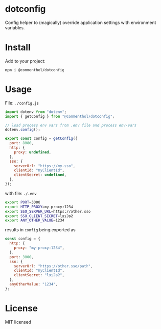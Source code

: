 # dotconfig

Config helper to (magically) override application settings with environment variables.

# Install

Add to your project:

```
npm i @commenthol/dotconfig
```

# Usage

File: `./config.js`

```js
import dotenv from "dotenv";
import { getConfig } from "@commenthol/dotconfig";

// load process env vars from .env file and process env-vars
dotenv.config();

export const config = getConfig({
  port: 8080,
  http: {
    proxy: undefined,
  },
  sso: {
    serverUrl: "https://my.sso",
    clientId: "myClientId",
    clientSecret: undefined,
  },
});
```

with file: `./.env`

```sh
export PORT=3000
export HTTP_PROXY=my-proxy:1234
export SSO_SERVER_URL=https://other.sso
export SSO_CLIENT_SECRET=ƚɘɿƆɘƧ
export ANY_OTHER_VALUE=1234
```

results in `config` being exported as

```js
const config = {
  http: {
    proxy: "my-proxy:1234",
  },
  port: 3000,
  sso: {
    serverUrl: "https://other.sso/path",
    clientId: "myClientId",
    clientSecret: "ƚɘɿƆɘƧ",
  },
  anyOtherValue: "1234",
};
```

# License

MIT licensed
